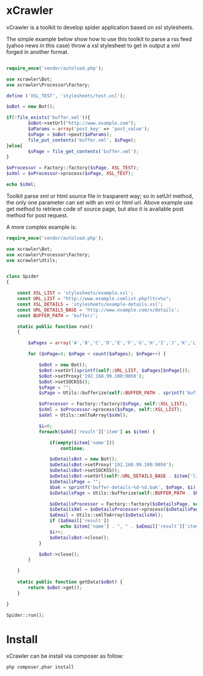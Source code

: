 xCrawler
=======

xCrawler is a toolkit to develop spider application based on xsl stylesheets.

The simple example below show how to use this toolkit to parse a rss feed (yahoo news in this case) throw a xsl stylesheet to get in output a xml forged in another format. 

```php

require_once('vendor/autoload.php');

use xcrawler\Bot;
use xcrawler\Processor\Factory;

define ('XSL_TEST', 'stylesheets/test.xsl');

$oBot = new Bot();

if(!file_exists('buffer.xml')){
        $oBot->setUrl("http://www.example.com");
        $aParams = array('post_key' => 'post_value');
        $sPage = $oBot->post($aParams);
        file_put_contents('buffer.xml', $sPage);
}else{
        $sPage = file_get_contents('buffer.xml');
}

$oProcessor = Factory::factory($sPage, XSL_TEST);
$sXml = $oProcessor->process($sPage, XSL_TEST);

echo $sXml;

```

Toolkit parse xml or html source file in trasparent way; so in setUrl method, the only one parameter can set with an xml or html url. 
Above example use get method to retrieve code of source page, but also it is available post method for post request.

A more complex example is:

```php
require_once('vendor/autoload.php');

use xcrawler\Bot;
use xcrawler\Processor\Factory;
use xcrawler\Utils;


class Spider
{

	const XSL_LIST = 'stylesheets/example.xsl';
	const URL_LIST = "http://www.example.comlist.php?ltr=%s";
	const XSL_DETAILS = 'stylesheets/example-details.xsl';
	const URL_DETAILS_BASE = 'http://www.example.com/x/details';
	const BUFFER_PATH = 'buffer/';

	static public function run()
	{

		$aPages = array('A','B','C','D','E','F','G','H','I','J','K','L','M','N','O','P','Q','R','S','T','U','V','W','X','Y','Z');

		for ($nPage=0; $nPage < count($aPages); $nPage++) {

			$oBot = new Bot();
			$oBot->setUrl(sprintf(self::URL_LIST, $aPages[$nPage]));
			$oBot->setProxy('192.168.99.100:9050');
			$oBot->setSOCKS5();
			$sPage = "";
			$sPage = Utils::bufferize(self::BUFFER_PATH . sprintf('buffer-%d.bak', $nPage), array('Spider', 'getData'), array($soBot));

			$oProcessor = Factory::factory($sPage, self::XSL_LIST);
			$sXml = $oProcessor->process($sPage, self::XSL_LIST);
			$aXml = Utils::xmlToArray($sXml);

			$i=0;
			foreach($aXml['result']['item'] as $item) {

				if(empty($item['name']))
					continue;

				$oDetailsBot = new Bot();
				$oDetailsBot->setProxy('192.168.99.100:9050');
				$oDetailsBot->setSOCKS5();
				$oDetailsBot->setUrl(self::URL_DETAILS_BASE . $item['link']);
				$sDetailsPage = "";
				$bak = sprintf('buffer-details-%d-%d.bak', $nPage, $i);
				$sDetailsPage = Utils::bufferize(self::BUFFER_PATH . $bak, array('Spider', 'getData'), array($oDetailsBot));

				$oDetailsProcessor = Factory::factory($sDetailsPage, self::XSL_DETAILS);
				$sDetailsXml = $oDetailsProcessor->process($sDetailsPage, self::XSL_DETAILS);
				$aEmail = Utils::xmlToArray($sDetailsXml);
				if ($aEmail['result'])
					echo $item['name'] . ", " . $aEmail['result']['item']['email'] . "\n";
				$i++;
				$oDetailsBot->close();
			}

			$oBot->close();
		}

	}
	
	static public function getData($oBot) {
		return $oBot->get();
	}

}

Spider::run();

```


Install
=======

xCrawler can be install via composer as follow:

```bash
php composer.phar install
```



